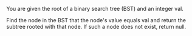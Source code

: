 You are given the root of a binary search tree (BST) and an integer val.

Find the node in the BST that the node's value equals val and return the subtree rooted with that node. If such a node does not exist, return null.